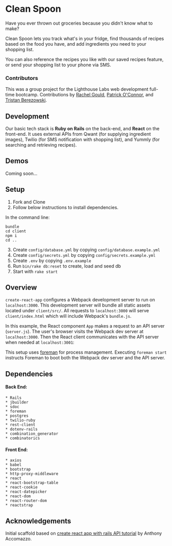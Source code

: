 # Clean Spoon

Have you ever thrown out groceries because you didn't know what to make? 

Clean Spoon lets you track what's in your fridge, find thousands of recipes based on the food you have, and add ingredients you need to your shopping list. 

You can also reference the recipes you like with our saved recipes feature, or send your shopping list to your phone via SMS.

### Contributors

This was a group project for the Lighthouse Labs web development full-time bootcamp. Contributions by 
[Rachel Gould](https://github.com/rachelgould), [Patrick O'Connor](https://github.com/padraigoc), and [Tristan Berezowski](https://github.com/tristanberezowski).

## Development

Our basic tech stack is **Ruby on Rails** on the back-end, and **React** on the front-end. It uses external APIs from Qwant (for supplying ingredient images), Twilio (for SMS notification with shopping list), and Yummly (for searching and retrieving recipes).

## Demos

Coming soon...

## Setup

1. Fork and Clone
2. Follow below instructions to install dependencies.

In the command line:
```
bundle
cd client
npm i
cd ..
```
3. Create `config/database.yml` by copying `config/database.example.yml`
4. Create `config/secrets.yml` by copying `config/secrets.example.yml` 
5. Create `.env` by copying `.env.example`
6. Run `bin/rake db:reset` to create, load and seed db
7. Start with `rake start`

## Overview

`create-react-app` configures a Webpack development server to run on `localhost:3000`. This development server will bundle all static assets located under `client/src/`. All requests to `localhost:3000` will serve `client/index.html` which will include Webpack's `bundle.js`.

In this example, the React component `App` makes a request to an API server (`server.js`). The user's browser visits the Webpack dev server at `localhost:3000`. Then the React client communicates with the API server when needed at `localhost:3001`:

This setup uses [foreman](https://github.com/ddollar/foreman) for process management. Executing `foreman start` instructs Foreman to boot both the Webpack dev server and the API server.

## Dependencies

#### Back End:

```
* Rails
* jbuilder
* sdoc
* foreman
* postgres
* twilio-ruby
* rest-client
* dotenv-rails
* combination_generator
* combinatorics
```

#### Front End:

```
* axios
* babel
* bootstrap
* http-proxy-middleware
* react
* react-bootstrap-table
* react-cookie
* react-datepicker
* react-dom
* react-router-dom
* reactstrap
```

## Acknowledgements

Initial scaffold based on [create react app with rails API tutorial](https://www.fullstackreact.com/articles/how-to-get-create-react-app-to-work-with-your-rails-api/) by Anthony Accomazzo.